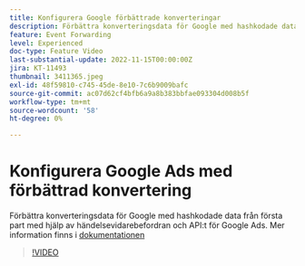 ```yaml
---
title: Konfigurera Google förbättrade konverteringar
description: Förbättra konverteringsdata för Google med hashkodade data från första part med hjälp av händelsevidarebefordran och API:t för Google Ads.
feature: Event Forwarding
level: Experienced
doc-type: Feature Video
last-substantial-update: 2022-11-15T00:00:00Z
jira: KT-11493
thumbnail: 3411365.jpeg
exl-id: 48f59810-c745-45de-8e10-7c6b9009bafc
source-git-commit: ac07d62cf4bfb6a9a8b383bbfae093304d008b5f
workflow-type: tm+mt
source-wordcount: '58'
ht-degree: 0%

---
```


# Konfigurera Google Ads med förbättrad konvertering

Förbättra konverteringsdata för Google med hashkodade data från första part med hjälp av händelsevidarebefordran och API:t för Google Ads. Mer information finns i [dokumentationen](https://experienceleague.adobe.com/docs/experience-platform/tags/extensions/adobe/google-ads-enhanced-conversions/overview.html)

>[!VIDEO](https://video.tv.adobe.com/v/3411365/?quality=12&learn=on)
